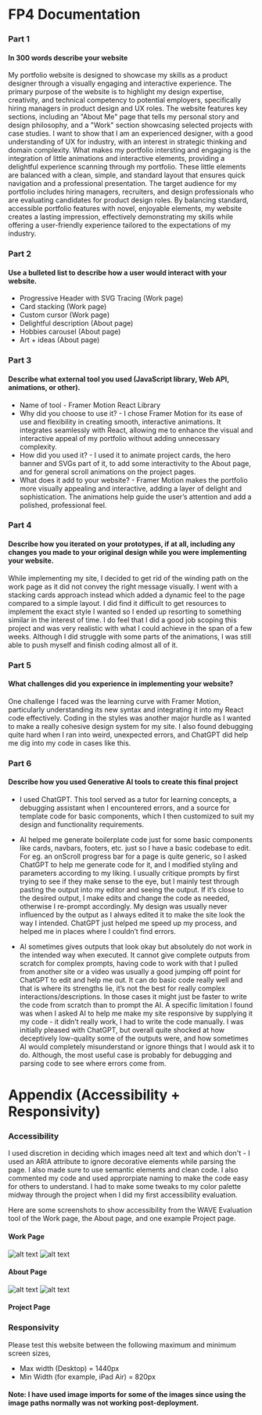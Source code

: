 # FP4 Documentation

### Part 1
#### In 300 words describe your website 
My portfolio website is designed to showcase my skills as a product designer through a visually engaging and interactive experience. The primary purpose of the website is to highlight my design expertise, creativity, and technical competency to potential employers, specifically hiring managers in product design and UX roles.
The website features key sections, including an "About Me" page that tells my personal story and design philosophy, and a "Work" section showcasing selected projects with case studies. I want to show that I am an experienced designer, with a good understanding of UX for industry, with an interest in strategic thinking and domain complexity.
What makes my portfolio intersting and engaging is the integration of little animations and interactive elements, providing a delightful experience scanning through my portfolio. These little elements are balanced with a clean, simple, and standard layout that ensures quick navigation and a professional presentation.
The target audience for my portfolio includes hiring managers, recruiters, and design professionals who are evaluating candidates for product design roles. By balancing standard, accessible portfolio features with novel, enjoyable elements, my website creates a lasting impression, effectively demonstrating my skills while offering a user-friendly experience tailored to the expectations of my industry.


### Part 2
#### Use a bulleted list to describe how a user would interact with your website. 
* Progressive Header with SVG Tracing (Work page)
* Card stacking (Work page)
* Custom cursor (Work page)
* Delightful description (About page)
* Hobbies carousel (About page)
* Art + ideas (About page)


### Part 3
#### Describe what external tool you used (JavaScript library, Web API, animations, or other).
* Name of tool - Framer Motion React Library
* Why did you choose to use it? - I chose Framer Motion for its ease of use and flexibility in creating smooth, interactive animations. It integrates seamlessly with React, allowing me to enhance the visual and interactive appeal of my portfolio without adding unnecessary complexity.
* How did you used it? - I used it to animate project cards, the hero banner and SVGs part of it, to add some interactivity to the About page, and for general scroll animations on the project pages.
* What does it add to your website? - Framer Motion makes the portfolio more visually appealing and interactive, adding a layer of delight and sophistication. The animations help guide the user’s attention and add a polished, professional feel.



### Part 4
#### Describe how you iterated on your prototypes, if at all, including any changes you made to your original design while you were implementing your website.

While implementing my site, I decided to get rid of the winding path on the work page as it did not convey the right message visually. I went with a stacking cards approach instead which added a dynamic feel to the page compared to a simple layout. I did find it difficult to get resources to implement the exact style I wanted so I ended up resorting to something similar in the interest of time.
I do feel that I did a good job scoping this project and was very realistic with what I could achieve in the span of a few weeks. Although I did struggle with some parts of the animations, I was still able to push myself and finish coding almost all of it.



### Part 5
#### What challenges did you experience in implementing your website?
One challenge I faced was the learning curve with Framer Motion, particularly understanding its new syntax and integrating it into my React code effectively. Coding in the styles was another major hurdle as I wanted to make a really cohesive design system for my site. I also found debugging quite hard when I ran into weird, unexpected errors, and ChatGPT did help me dig into my code in cases like this.



### Part 6
#### Describe how you used Generative AI tools to create this final project

* I used ChatGPT. This tool served as a tutor for learning concepts, a debugging assistant when I encountered errors, and a source for template code for basic components, which I then customized to suit my design and functionality requirements.

* AI helped me generate boilerplate code just for some basic components like cards, navbars, footers, etc. just so I have a basic codebase to edit. For eg. an onScroll progress bar for a page is quite generic, so I asked ChatGPT to help me generate code for it, and I modified styling and parameters according to my liking. I usually critique prompts by first trying to see if they make sense to the eye, but I mainly test through pasting the output into my editor and seeing the output. If it’s close to the desired output, I make edits and change the code as needed, otherwise I re-prompt accordingly. My design was usually never influenced by the output as I always edited it to make the site look the way I intended. ChatGPT just helped me speed up my process, and helped me in places where I couldn’t find errors. 

* AI sometimes gives outputs that look okay but absolutely do not work in the intended way when executed. It cannot give complete outputs from scratch for complex prompts, having code to work with that I pulled from another site or a video was usually a good jumping off point for ChatGPT to edit and help me out. It can do basic code really well and that is where its strengths lie, it’s not the best for really complex interactions/descriptions. In those cases it might just be faster to write the code from scratch than to prompt the AI. A specific limitation I found was when I asked AI to help me make my site responsive by supplying it my code - it didn’t really work, I had to write the code manually. I was initially pleased with ChatGPT, but overall quite shocked at how deceptively low-quality some of the outputs were, and how sometimes AI would completely misunderstand or ignore things that I would ask it to do. Although, the most useful case is probably for debugging and parsing code to see where errors come from.


# Appendix (Accessibility + Responsivity)

### Accessibility
I used discretion in deciding which images need alt text and which don't - I used an ARIA attribute to ignore decorative elements while parsing the page. I also made sure to use semantic elements and clean code. I also commented my code and used approrpiate naming to make the code easy for others to understand. I had to make some tweaks to my color palette midway through the project when I did my first accessibility evaluation.

Here are some screenshots to show accessibility from the WAVE Evaluation tool of the Work page, the About page, and one example Project page.

#### Work Page
![alt text](image-4.png)
![alt text](image-5.png)

#### About Page
![alt text](image-6.png)
![alt text](image-7.png)

#### Project Page 


### Responsivity
Please test this website between the following maximum and minimum screen sizes,
* Max width (Desktop) = 1440px
* Min Width (for example, iPad Air) = 820px


#### Note: I have used image imports for some of the images since using the image paths normally was not working post-deployment.